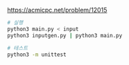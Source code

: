 https://acmicpc.net/problem/12015

```bash
# 실행
python3 main.py < input
python3 inputgen.py | python3 main.py

# 테스트
python3 -m unittest
```
